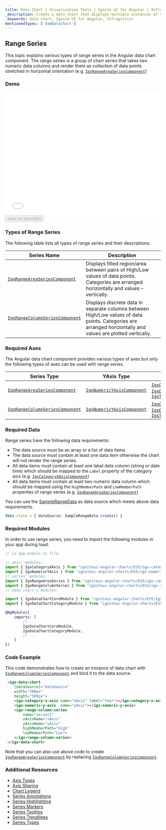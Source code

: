 ```yaml
---
title: Data Chart | Visualization Tools | Ignite UI for Angular | Infragistics | Range
_description: Create a data chart that displays multiple instances of visual elements in the same plot area in order to create composite chart views.
_keywords: data chart, Ignite UI for Angular, Infragistics
mentionedTypes: ['XamDataChart']
---
```


## Range Series

This topic explains various types of range series in the Angular data chart component. The range series is a group of chart series that takes two numeric data columns and render them as collection of data points stretched in horizontal orientation (e.g. [`IgxRangeAreaSeriesComponent`](/products/ignite-ui-angular/api/docs/typescript/latest/classes/igxrangeareaseriescomponent.html))

### Demo

<div class="sample-container loading" style="height: 400px">
    <iframe id="data-chart-type-range-series-iframe" src='{environment:dvDemosBaseUrl}/charts/data-chart-type-range-series' width="100%" height="100%" seamless frameBorder="0" onload="onXPlatSampleIframeContentLoaded(this);"></iframe>
</div>
<div>
    <button data-localize="stackblitz" disabled class="stackblitz-btn" data-iframe-id="data-chart-type-range-series-iframe" data-demos-base-url="{environment:dvDemosBaseUrl}">View on StackBlitz
    </button>
</div>

<div class="divider--half"></div>

### Types of Range Series

The following table lists all types of range series and their descriptions:

| Series Name                                                                                                                          | Description                                                                                                                                                |
| ------------------------------------------------------------------------------------------------------------------------------------ | ---------------------------------------------------------------------------------------------------------------------------------------------------------- |
| [`IgxRangeAreaSeriesComponent`](/products/ignite-ui-angular/api/docs/typescript/latest/classes/igxrangeareaseriescomponent.html)     | Displays filled region/area between pairs of High/Low values of data points. Categories are arranged horizontally and values – vertically.                 |
| [`IgxRangeColumnSeriesComponent`](/products/ignite-ui-angular/api/docs/typescript/latest/classes/igxrangecolumnseriescomponent.html) | Displays discrete data in separate columns between High/Low values of data points. Categories are arranged horizontally and values are plotted vertically. |

### Required Axes

The Angular data chart component provides various types of axes but only the following types of axes can be used with range series.

| Series Type                                                                                                                          | YAxis Type                                                                                                                 | XAxis Type                                                                                                                                                                                                                                                                                                                                                                             |
| ------------------------------------------------------------------------------------------------------------------------------------ | -------------------------------------------------------------------------------------------------------------------------- | -------------------------------------------------------------------------------------------------------------------------------------------------------------------------------------------------------------------------------------------------------------------------------------------------------------------------------------------------------------------------------------- |
| [`IgxRangeAreaSeriesComponent`](/products/ignite-ui-angular/api/docs/typescript/latest/classes/igxrangeareaseriescomponent.html)     | [`IgxNumericYAxisComponent`](/products/ignite-ui-angular/api/docs/typescript/latest/classes/igxnumericyaxiscomponent.html) | [`IgxCategoryXAxisComponent`](/products/ignite-ui-angular/api/docs/typescript/latest/classes/igxcategoryxaxiscomponent.html), [`IgxOrdinalTimeXAxisComponent`](/products/ignite-ui-angular/api/docs/typescript/latest/classes/igxordinaltimexaxiscomponent.html), [`IgxTimeXAxisComponent`](/products/ignite-ui-angular/api/docs/typescript/latest/classes/igxtimexaxiscomponent.html) |
| [`IgxRangeColumnSeriesComponent`](/products/ignite-ui-angular/api/docs/typescript/latest/classes/igxrangecolumnseriescomponent.html) | [`IgxNumericYAxisComponent`](/products/ignite-ui-angular/api/docs/typescript/latest/classes/igxnumericyaxiscomponent.html) | [`IgxCategoryXAxisComponent`](/products/ignite-ui-angular/api/docs/typescript/latest/classes/igxcategoryxaxiscomponent.html), [`IgxOrdinalTimeXAxisComponent`](/products/ignite-ui-angular/api/docs/typescript/latest/classes/igxordinaltimexaxiscomponent.html), [`IgxTimeXAxisComponent`](/products/ignite-ui-angular/api/docs/typescript/latest/classes/igxtimexaxiscomponent.html) |

### Required Data

Range series have the following data requirements:

-   The data source must be an array or a list of data items
-   The data source must contain at least one data item otherwise the chart will not render the range series.
-   All data items must contain at least one label data column (string or date time) which should be mapped to the `Label` property of the category axis (e.g. [`IgxCategoryXAxisComponent`](/products/ignite-ui-angular/api/docs/typescript/latest/classes/igxcategoryxaxiscomponent.html))
-   All data items must contain at least two numeric data column which should be mapped using the `HighMemberPath` and `LowMemberPath` properties of range series (e.g. [`IgxRangeAreaSeriesComponent`](/products/ignite-ui-angular/api/docs/typescript/latest/classes/igxrangeareaseriescomponent.html))

You can use the [SampleRangeData](data-chart-data-sources-range.md) as data source which meets above data requirements.

```ts
this.state = { dataSource: SampleRangeData.create() }
```

### Required Modules

In order to use range series, you need to import the following modules in your app during load:

```ts
// in app.module.ts file

// axis' modules:
import { IgxCategoryXAxis } from "igniteui-angular-charts/ES5/igx-category-x-axis";
import { IgxNumericYAxis } from "igniteui-angular-charts/ES5/igx-numeric-y-axis";
// series' modules:
import { IgxRangeAreaSeries } from "igniteui-angular-charts/ES5/igx-range-area-series";
import { IgxRangeColumnSeries } from "igniteui-angular-charts/ES5/igx-range-column-series";
// data chart's modules:

import { IgxDataChartCoreModule } from "igniteui-angular-charts/ES5/igx-data-chart-core--module";
import { IgxDataChartCategoryModule } from "igniteui-angular-charts/ES5/igx-data-chart-category--module";

@NgModule({
    imports: [
        // ...
        IgxDataChartCoreModule,
        IgxDataChartCategoryModule,
        // ...
    ]
})
```

### Code Example

This code demonstrates how to create an instance of data chart with [`IgxRangeColumnSeriesComponent`](/products/ignite-ui-angular/api/docs/typescript/latest/classes/igxrangecolumnseriescomponent.html) and bind it to the data source.

```html
 <igx-data-chart
    [dataSource]="dataSource"
    width="700px"
    height="500px">
    <igx-category-x-axis name="xAxis" label="Year"></igx-category-x-axis>
    <igx-numeric-y-axis  name="yAxis"></igx-numeric-y-axis>
    <igx-range-column-series
        name="series1"
        xAxisName="xAxis"
        yAxisName="yAxis"
        highMemberPath="High"
        lowMemberPath="Low">
    </igx-range-column-series>
 </igx-data-chart>
```

Note that you can also use above code to create [`IgxRangeAreaSeriesComponent`](/products/ignite-ui-angular/api/docs/typescript/latest/classes/igxrangeareaseriescomponent.html) by replacing [`IgxRangeColumnSeriesComponent`](/products/ignite-ui-angular/api/docs/typescript/latest/classes/igxrangecolumnseriescomponent.html).

### Additional Resources

-   [Axis Types](data-chart-axis-types.md)
-   [Axis Sharing](data-chart-axis-sharing.md)
-   [Chart Legend](data-chart-legends.md)
-   [Series Annotations](data-chart-series-annotations.md)
-   [Series Highlighting](data-chart-series-highlighting.md)
-   [Series Markers](data-chart-series-markers.md)
-   [Series Tooltips](data-chart-series-tooltips.md)
-   [Series Trendlines](data-chart-series-trendlines.md)
-   [Series Types](data-chart-series-types.md)
